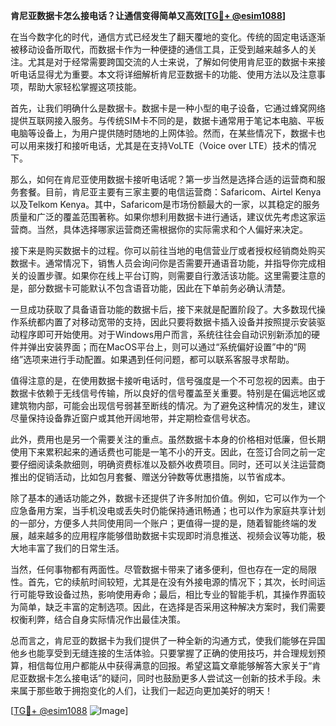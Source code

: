 **肯尼亚数据卡怎么接电话？让通信变得简单又高效[[TG💪+ @esim1088](https://t.me/s/esim1088)]**

在当今数字化的时代，通信方式已经发生了翻天覆地的变化。传统的固定电话逐渐被移动设备所取代，而数据卡作为一种便捷的通信工具，正受到越来越多人的关注。尤其是对于经常需要跨国交流的人士来说，了解如何使用肯尼亚的数据卡来接听电话显得尤为重要。本文将详细解析肯尼亚数据卡的功能、使用方法以及注意事项，帮助大家轻松掌握这项技能。

首先，让我们明确什么是数据卡。数据卡是一种小型的电子设备，它通过蜂窝网络提供互联网接入服务。与传统SIM卡不同的是，数据卡通常用于笔记本电脑、平板电脑等设备上，为用户提供随时随地的上网体验。然而，在某些情况下，数据卡也可以用来拨打和接听电话，尤其是在支持VoLTE（Voice over LTE）技术的情况下。

那么，如何在肯尼亚使用数据卡接听电话呢？第一步当然是选择合适的运营商和服务套餐。目前，肯尼亚主要有三家主要的电信运营商：Safaricom、Airtel Kenya以及Telkom Kenya。其中，Safaricom是市场份额最大的一家，以其稳定的服务质量和广泛的覆盖范围著称。如果你想利用数据卡进行通话，建议优先考虑这家运营商。当然，具体选择哪家运营商还需根据你的实际需求和个人偏好来决定。

接下来是购买数据卡的过程。你可以前往当地的电信营业厅或者授权经销商处购买数据卡。通常情况下，销售人员会询问你是否需要开通语音功能，并指导你完成相关的设置步骤。如果你在线上平台订购，则需要自行激活该功能。这里需要注意的是，部分数据卡可能默认不包含语音功能，因此在下单前务必确认清楚。

一旦成功获取了具备语音功能的数据卡后，接下来就是配置阶段了。大多数现代操作系统都内置了对移动宽带的支持，因此只要将数据卡插入设备并按照提示安装驱动程序即可开始使用。对于Windows用户而言，系统往往会自动识别新添加的硬件并弹出安装界面；而在MacOS平台上，则可以通过“系统偏好设置”中的“网络”选项来进行手动配置。如果遇到任何问题，都可以联系客服寻求帮助。

值得注意的是，在使用数据卡接听电话时，信号强度是一个不可忽视的因素。由于数据卡依赖于无线信号传输，所以良好的信号覆盖至关重要。特别是在偏远地区或建筑物内部，可能会出现信号弱甚至断线的情况。为了避免这种情况的发生，建议尽量保持设备靠近窗户或其他开阔地带，并定期检查信号状态。

此外，费用也是另一个需要关注的重点。虽然数据卡本身的价格相对低廉，但长期使用下来累积起来的通话费也可能是一笔不小的开支。因此，在签订合同之前一定要仔细阅读条款细则，明确资费标准以及额外收费项目。同时，还可以关注运营商推出的促销活动，比如包月套餐、赠送分钟数等优惠措施，以节省成本。

除了基本的通话功能之外，数据卡还提供了许多附加价值。例如，它可以作为一个应急备用方案，当手机没电或丢失时仍能保持通讯畅通；也可以作为家庭共享计划的一部分，方便多人共同使用同一个账户；更值得一提的是，随着智能终端的发展，越来越多的应用程序能够借助数据卡实现即时消息推送、视频会议等功能，极大地丰富了我们的日常生活。

当然，任何事物都有两面性。尽管数据卡带来了诸多便利，但也存在一定的局限性。首先，它的续航时间较短，尤其是在没有外接电源的情况下；其次，长时间运行可能导致设备过热，影响使用寿命；最后，相比专业的智能手机，其操作界面较为简单，缺乏丰富的定制选项。因此，在选择是否采用这种解决方案时，我们需要权衡利弊，结合自身实际情况作出最佳决策。

总而言之，肯尼亚的数据卡为我们提供了一种全新的沟通方式，使我们能够在异国他乡也能享受到无缝连接的生活体验。只要掌握了正确的使用技巧，并合理规划预算，相信每位用户都能从中获得满意的回报。希望这篇文章能够解答大家关于“肯尼亚数据卡怎么接电话”的疑问，同时也鼓励更多人尝试这一创新的技术手段。未来属于那些敢于拥抱变化的人们，让我们一起迈向更加美好的明天！

[[TG💪+ @esim1088](https://t.me/s/esim1088) ![Image](https://i.postimg.cc/4NQfJmqS/Snipaste-2025-05-13-00-14-12.png)]